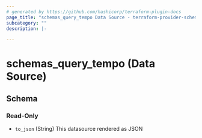 ```yaml
---
# generated by https://github.com/hashicorp/terraform-plugin-docs
page_title: "schemas_query_tempo Data Source - terraform-provider-schemas"
subcategory: ""
description: |-
  
---
```


# schemas_query_tempo (Data Source)





<!-- schema generated by tfplugindocs -->
## Schema

### Read-Only

- `to_json` (String) This datasource rendered as JSON


